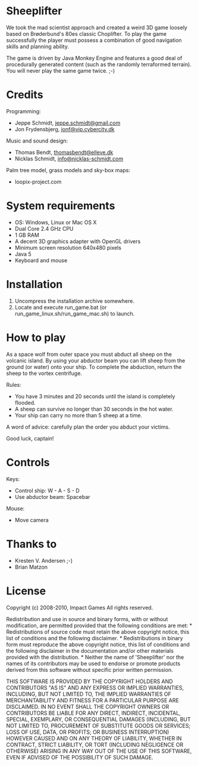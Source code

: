 # Sheeplifter 

We took the mad scientist approach and created a weird 3D game loosely 
based on Brøderbund's 80es classic Choplifter. To play the game 
successfully the player must possess a combination of good navigation 
skills and planning ability.

The game is driven by Java Monkey Engine and features a good deal of 
procedurally generated content (such as the randomly terraformed 
terrain). You will never play the same game twice. ;-)

Credits
=======

Programming: 
* Jeppe Schmidt, jeppe.schmidt@gmail.com
* Jon Frydensbjerg, jonf@vip.cybercity.dk

Music and sound design:
* Thomas Bendt, thomasbendt@elleve.dk
* Nicklas Schmidt, info@nicklas-schmidt.com

Palm tree model, grass models and sky-box maps: 
* loopix-project.com 

System requirements
===================

- OS: Windows, Linux or Mac OS X
- Dual Core 2.4 GHz CPU
- 1 GB RAM
- A decent 3D graphics adapter with OpenGL drivers
- Minimum screen resolution 640x480 pixels
- Java 5
- Keyboard and mouse

Installation
============

1. Uncompress the installation archive somewhere. 
2. Locate and execute run_game.bat (or run_game_linux.sh/run_game_mac.sh) to launch.

How to play
===========

As a space wolf from outer space you must abduct all sheep on the 
volcanic island. By using your abductor beam you can lift sheep from
the ground (or water) onto your ship. To complete the abduction, return
the sheep to the vortex centrifuge. 

Rules: 
- You have 3 minutes and 20 seconds until the island is completely flooded. 
- A sheep can survive no longer than 30 seconds in the hot water. 
- Your ship can carry no more than 5 sheep at a time.

A word of advice: carefully plan the order you abduct your victims. 

Good luck, captain!

Controls
========

Keys:
* Control ship: W - A - S - D 
* Use abductor beam: Spacebar

Mouse:
* Move camera

Thanks to
=========

* Kresten V. Andersen ;-)
* Brian Matzon

License
=======

Copyright (c) 2008-2010, Impact Games
All rights reserved.

Redistribution and use in source and binary forms, with or without
modification, are permitted provided that the following conditions are met:
    * Redistributions of source code must retain the above copyright
      notice, this list of conditions and the following disclaimer.
    * Redistributions in binary form must reproduce the above copyright
      notice, this list of conditions and the following disclaimer in the
      documentation and/or other materials provided with the distribution.
    * Neither the name of 'Sheeplifter' nor the names of its contributors 
      may be used to endorse or promote products derived from this software 
      without specific prior written permission.

THIS SOFTWARE IS PROVIDED BY THE COPYRIGHT HOLDERS AND CONTRIBUTORS "AS IS" AND
ANY EXPRESS OR IMPLIED WARRANTIES, INCLUDING, BUT NOT LIMITED TO, THE IMPLIED
WARRANTIES OF MERCHANTABILITY AND FITNESS FOR A PARTICULAR PURPOSE ARE
DISCLAIMED. IN NO EVENT SHALL THE COPYRIGHT OWNERS OR CONTRIBUTORS BE LIABLE FOR 
ANY DIRECT, INDIRECT, INCIDENTAL, SPECIAL, EXEMPLARY, OR CONSEQUENTIAL DAMAGES
(INCLUDING, BUT NOT LIMITED TO, PROCUREMENT OF SUBSTITUTE GOODS OR SERVICES;
LOSS OF USE, DATA, OR PROFITS; OR BUSINESS INTERRUPTION) HOWEVER CAUSED AND
ON ANY THEORY OF LIABILITY, WHETHER IN CONTRACT, STRICT LIABILITY, OR TORT
(INCLUDING NEGLIGENCE OR OTHERWISE) ARISING IN ANY WAY OUT OF THE USE OF THIS
SOFTWARE, EVEN IF ADVISED OF THE POSSIBILITY OF SUCH DAMAGE.

